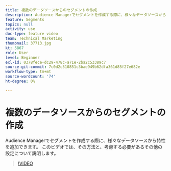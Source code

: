 ```yaml
---
title: 複数のデータソースからのセグメントの作成
description: Audience Managerでセグメントを作成する際に、様々なデータソースから特性を追加できます。 このビデオでは、その方法と、考慮する必要があるその他の設定について説明します。
feature: Segments
topics: null
activity: use
doc-type: feature video
team: Technical Marketing
thumbnail: 37713.jpg
kt: 5867
role: User
level: Beginner
exl-id: 0378fece-dc29-478c-a71e-2ba2c53389c7
source-git-commit: 7c0d2c510851c3bae949b62dfa361d85f27e682e
workflow-type: tm+mt
source-wordcount: '74'
ht-degree: 0%

---
```


# 複数のデータソースからのセグメントの作成

Audience Managerでセグメントを作成する際に、様々なデータソースから特性を追加できます。 このビデオでは、その方法と、考慮する必要があるその他の設定について説明します。

>[!VIDEO](https://video.tv.adobe.com/v/37713/?quality=12&learn=on)
